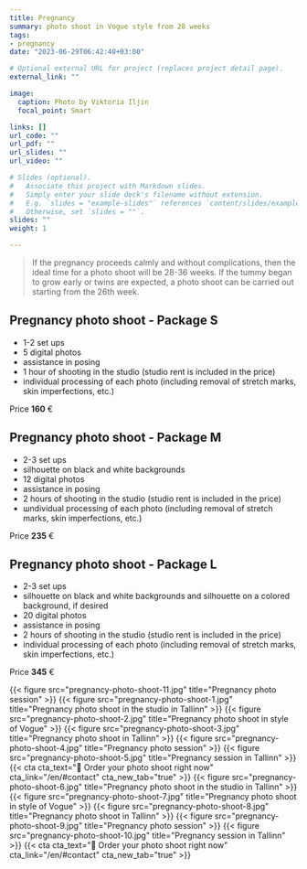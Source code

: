 ```yaml
---
title: Pregnancy 
summary: photo shoot in Vogue style from 28 weeks
tags:
- pregnancy
date: "2023-06-29T06:42:40+03:00"

# Optional external URL for project (replaces project detail page).
external_link: ""

image:
  caption: Photo by Viktoria Iljin
  focal_point: Smart

links: []
url_code: ""
url_pdf: ""
url_slides: ""
url_video: ""

# Slides (optional).
#   Associate this project with Markdown slides.
#   Simply enter your slide deck's filename without extension.
#   E.g. `slides = "example-slides"` references `content/slides/example-slides.md`.
#   Otherwise, set `slides = ""`.
slides: ""
weight: 1

---
```

>If the pregnancy proceeds calmly and without complications, then the ideal time for a photo shoot will be 28-36 weeks. If the tummy began to grow early or twins are expected, a photo shoot can be carried out starting from the 26th week.

## Pregnancy photo shoot - Package S

* 1-2 set ups
* 5 digital photos 
* assistance in posing
* 1 hour of shooting in the studio (studio rent is included in the price)
* individual processing of each photo (including removal of stretch marks, skin imperfections, etc.)

Price **160** €

## Pregnancy photo shoot - Package M

* 2-3 set ups
* silhouette on black and white backgrounds
* 12 digital photos 
* assistance in posing
* 2 hours of shooting in the studio (studio rent is included in the price)
* шndividual processing of each photo (including removal of stretch marks, skin imperfections, etc.)

Price **235** €

## Pregnancy photo shoot - Package L

* 2-3 set ups
* silhouette on black and white backgrounds and silhouette on a colored background, if desired
* 20 digital photos 
* assistance in posing
* 2 hours of shooting in the studio (studio rent is included in the price)
* individual processing of each photo (including removal of stretch marks, skin imperfections, etc.)

Price **345** €

{{< figure src="pregnancy-photo-shoot-11.jpg" title="Pregnancy photo session" >}}
{{< figure src="pregnancy-photo-shoot-1.jpg" title="Pregnancy photo shoot in the studio in Tallinn" >}}
{{< figure src="pregnancy-photo-shoot-2.jpg" title="Pregnancy photo shoot in style of Vogue" >}}
{{< figure src="pregnancy-photo-shoot-3.jpg" title="Pregnancy photo shoot in Tallinn" >}}
{{< figure src="pregnancy-photo-shoot-4.jpg" title="Pregnancy photo session" >}}
{{< figure src="pregnancy-photo-shoot-5.jpg" title="Pregnancy session in Tallinn" >}}
{{< cta cta_text="💛 Order your photo shoot right now" cta_link="/en/#contact" cta_new_tab="true" >}}
{{< figure src="pregnancy-photo-shoot-6.jpg" title="Pregnancy photo shoot in the studio in Tallinn" >}}
{{< figure src="pregnancy-photo-shoot-7.jpg" title="Pregnancy photo shoot in style of Vogue" >}}
{{< figure src="pregnancy-photo-shoot-8.jpg" title="Pregnancy photo shoot in Tallinn" >}}
{{< figure src="pregnancy-photo-shoot-9.jpg" title="Pregnancy photo session" >}}
{{< figure src="pregnancy-photo-shoot-10.jpg" title="Pregnancy session in Tallinn" >}}
{{< cta cta_text="💛 Order your photo shoot right now" cta_link="/en/#contact" cta_new_tab="true" >}}